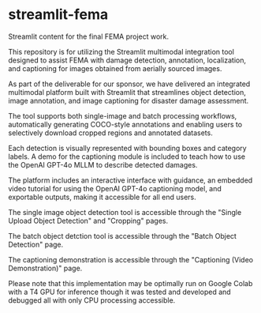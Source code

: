 # streamlit-fema
Streamlit content for the final FEMA project work.


This repository is for utilizing the Streamlit multimodal integration tool designed to assist FEMA with damage detection, annotation, localization, and captioning for images obtained from aerially sourced images.

As part of the deliverable for our sponsor, we have delivered an integrated multimodal platform built with Streamlit that streamlines object detection, image annotation, and image captioning for disaster damage assessment. 

The tool supports both single-image and batch processing workflows, automatically generating COCO-style annotations and enabling users to selectively download cropped regions and annotated datasets. 

Each detection is visually represented with bounding boxes and category labels. A demo for the captioning module is included to teach how to use the OpenAI GPT-4o MLLM to describe detected damages. 

The platform includes an interactive interface with guidance, an embedded video tutorial for using the OpenAI GPT-4o captioning model, and exportable outputs, making it accessible for all end users.

The single image object detection tool is accessible through the "Single Upload Object Detection" and "Cropping" pages. 

The batch object detction tool is accessible through the "Batch Object Detection" page.

The captioning demonstration is accessible through the "Captioning (Video Demonstration)" page.

Please note that this implementation may be optimally run on Google Colab with a T4 GPU for inference though it was tested and developed and debugged all with only CPU processing accessible.  
